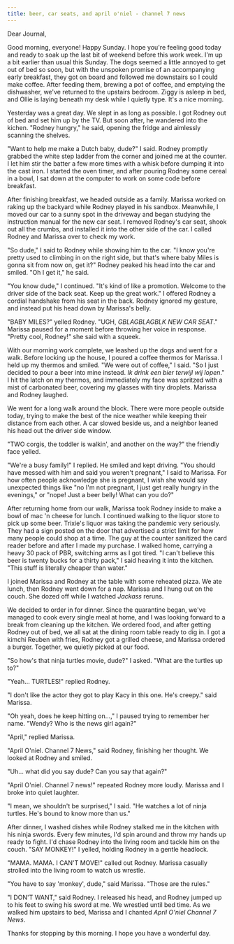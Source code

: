 ```yaml
---
title: beer, car seats, and april o'niel - channel 7 news
---
```


Dear Journal,

Good morning, everyone!  Happy Sunday.  I hope you're feeling good
today and ready to soak up the last bit of weekend before this work
week.  I'm up a bit earlier than usual this Sunday.  The dogs seemed a
little annoyed to get out of bed so soon, but with the unspoken
promise of an accompanying early breakfast, they got on board and
followed me downstairs so I could make coffee.  After feeding them,
brewing a pot of coffee, and emptying the dishwasher, we've returned
to the upstairs bedroom.  Ziggy is asleep in bed, and Ollie is laying
beneath my desk while I quietly type.  It's a nice morning.

Yesterday was a great day.  We slept in as long as possible.  I got
Rodney out of bed and set him up by the TV.  But soon after, he
wandered into the kichen.  "Rodney hungry," he said, opening the
fridge and aimlessly scanning the shelves.

"Want to help me make a Dutch baby, dude?" I said.  Rodney promptly
grabbed the white step ladder from the corner and joined me at the
counter.  I let him stir the batter a few more times with a whisk
before dumping it into the cast iron.  I started the oven timer, and
after pouring Rodney some cereal in a bowl, I sat down at the computer
to work on some code before breakfast.

After finishing breakfast, we headed outside as a family.  Marissa
worked on raking up the backyard while Rodney played in his sandbox.
Meanwhile, I moved our car to a sunny spot in the driveway and began
studying the instruction manual for the new car seat.  I removed
Rodney's car seat, shook out all the crumbs, and installed it into the
other side of the car.  I called Rodney and Marissa over to check my
work.

"So dude," I said to Rodney while showing him to the car.  "I know
you're pretty used to climbing in on the right side, but that's where
baby Miles is gonna sit from now on, get it?"  Rodney peaked his head
into the car and smiled.  "Oh I get it," he said.

"You know dude," I continued.  "It's kind of like a promotion.
Welcome to the driver side of the back seat.  Keep up the great work."
I offered Rodney a cordial handshake from his seat in the back.
Rodney ignored my gesture, and instead put his head down by Marissa's
belly.

"BABY MILES?" yelled Rodney.  "UGH, _GBLAGBLAGBLK NEW CAR SEAT_."
Marissa paused for a moment before throwing her voice in response.
"Pretty cool, Rodney!" she said with a squeek.

With our morning work complete, we leashed up the dogs and went for a
walk.  Before locking up the house, I poured a coffee thermos for
Marissa.  I held up my thermos and smiled.  "We were out of coffee," I
said.  "So I just decided to pour a beer into mine instead.  _Ik drink
een bier terwijl wij lopen_."  I hit the latch on my thermos, and
immediately my face was spritzed with a mist of carbonated beer,
covering my glasses with tiny droplets.  Marissa and Rodney laughed.

We went for a long walk around the block.  There were more people
outside today, trying to make the best of the nice weather while
keeping their distance from each other.  A car slowed beside us, and a
neighbor leaned his head out the driver side window.

"TWO corgis, the toddler is walkin', and another on the way?" the
friendly face yelled.

"We're a busy family!" I replied.  He smiled and kept driving.  "You
should have messed with him and said you weren't pregnant," I said to
Marissa.  For how often people acknowledge she is pregnant, I wish she
would say unexpected things like "no I'm not pregnant, I just get
really hungry in the evenings," or "nope!  Just a beer belly!  What
can you do?"

After returning home from our walk, Marissa took Rodney inside to make
a bowl of mac 'n cheese for lunch.  I continued walking to the liquor
store to pick up some beer.  Trixie's liquor was taking the pandemic
very seriously.  They had a sign posted on the door that advertised a
strict limit for how many people could shop at a time.  The guy at the
counter sanitized the card reader before and after I made my purchase.
I walked home, carrying a heavy 30 pack of PBR, switching arms as I
got tired.  "I can't believe this beer is twenty bucks for a thirty
pack," I said heaving it into the kitchen.  "This stuff is literally
cheaper than water."

I joined Marissa and Rodney at the table with some reheated pizza.  We
ate lunch, then Rodney went down for a nap.  Marissa and I hung out on
the couch.  She dozed off while I watched _Jackass_ reruns.

We decided to order in for dinner.  Since the quarantine began, we've
managed to cook every single meal at home, and I was looking forward
to a break from cleaning up the kitchen.  We ordered food, and after
getting Rodney out of bed, we all sat at the dining room table ready
to dig in.  I got a kimchi Reuben with fries, Rodney got a grilled
cheese, and Marissa ordered a burger.  Together, we quietly picked at
our food.

"So how's that ninja turtles movie, dude?" I asked.  "What are the
turtles up to?"

"Yeah... TURTLES!" replied Rodney.

"I don't like the actor they got to play Kacy in this one.  He's
creepy." said Marissa.

"Oh yeah, does he keep hitting on...," I paused trying to remember her
name.  "Wendy?  Who is the news girl again?"

"April," replied Marissa.

"April O'niel.  Channel 7 News," said Rodney, finishing her
thought.  We looked at Rodney and smiled.

"Uh... what did you say dude?  Can you say that again?"

"April O'niel.  Channel 7 news!" repeated Rodney more loudly.  Marissa
and I broke into quiet laughter.

"I mean, we shouldn't be surprised," I said.  "He watches a lot of
ninja turtles.  He's bound to know more than us."

After dinner, I washed dishes while Rodney stalked me in the kitchen
with his ninja swords.  Every few minutes, I'd spin around and throw
my hands up ready to fight.  I'd chase Rodney into the living room and
tackle him on the couch.  "SAY MONKEY!" I yelled, holding Rodney in a
gentle headlock.

"MAMA.  MAMA.  I CAN'T MOVE!" called out Rodney.  Marissa casually
strolled into the living room to watch us wrestle.

"You have to say 'monkey', dude," said Marissa.  "Those are the
rules."

"I DON'T WANT," said Rodney.  I released his head, and Rodney jumped
up to his feet to swing his sword at me.  We wrestled until bed time.
As we walked him upstairs to bed, Marissa and I chanted _April O'niel
Channel 7 News_.

Thanks for stopping by this morning.  I hope you have a wonderful day.
